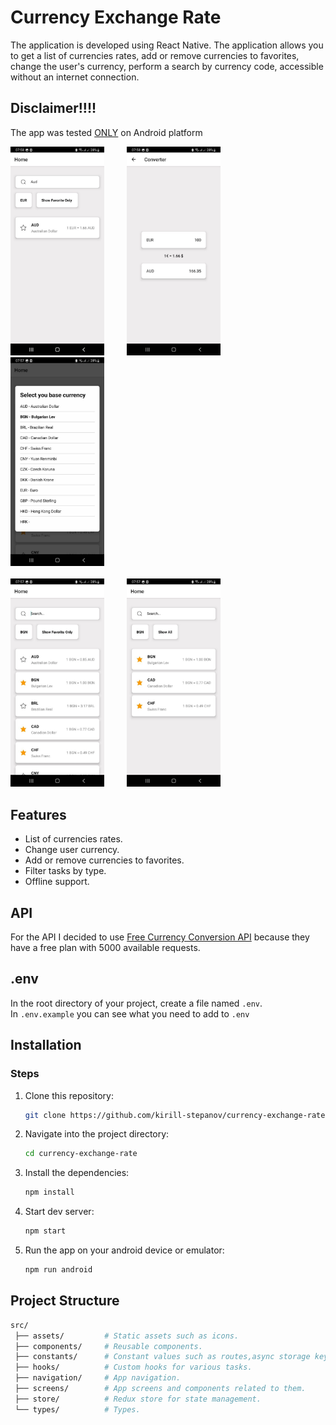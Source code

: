 # Currency Exchange Rate

The application is developed using React Native. The application allows you to get a list of currencies rates, add or remove currencies to favorites, change the user's currency, perform a search by currency code, accessible without an internet connection.

## Disclaimer!!!!

The app was tested <u>ONLY</u> on Android platform

<div>
   <img src="./src/assets/images/app_image1.png" alt="image" width="150"/>
    &emsp;&emsp;
   <img src="./src/assets/images/app_image2.png" alt="image" width="150"/>
    &emsp;&emsp;
    <img src="./src/assets/images/app_image3.png" alt="image" width="150"/>
</div>
<br />
<div>
    <img src="./src/assets/images/app_image4.png" alt="image" width="150"/>
    &emsp;&emsp;
    <img src="./src/assets/images/app_image5.png" alt="image" width="150"/>
</div>

## Features

- List of currencies rates.
- Change user currency.
- Add or remove currencies to favorites.
- Filter tasks by type.
- Offline support.

## API

For the API I decided to use [Free Currency Conversion API](https://freecurrencyapi.com/) because they have a free plan with 5000 available requests.

## .env

In the root directory of your project, create a file named `.env`.<br/>
In `.env.example` you can see what you need to add to `.env`

## Installation

### Steps

1. Clone this repository:

   ```bash
   git clone https://github.com/kirill-stepanov/currency-exchange-rate.git
   ```

2. Navigate into the project directory:

   ```bash
   cd currency-exchange-rate
   ```

3. Install the dependencies:

   ```bash
   npm install
   ```

4. Start dev server:

   ```bash
   npm start
   ```

5. Run the app on your android device or emulator:

   ```bash
   npm run android
   ```

## Project Structure

```bash
src/
 ├── assets/         # Static assets such as icons.
 ├── components/     # Reusable components.
 ├── constants/      # Constant values such as routes,async storage keys, etc.
 ├── hooks/          # Custom hooks for various tasks.
 ├── navigation/     # App navigation.
 ├── screens/        # App screens and components related to them.
 ├── store/          # Redux store for state management.
 └── types/          # Types.
```
